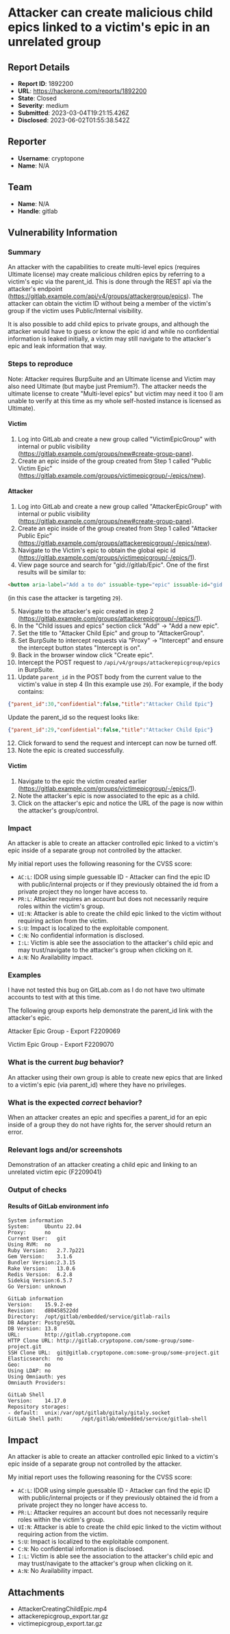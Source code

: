 # Attacker can create malicious child epics linked to a victim's epic in an unrelated group

## Report Details
- **Report ID**: 1892200
- **URL**: https://hackerone.com/reports/1892200
- **State**: Closed
- **Severity**: medium
- **Submitted**: 2023-03-04T19:21:15.426Z
- **Disclosed**: 2023-06-02T01:55:38.542Z

## Reporter
- **Username**: cryptopone
- **Name**: N/A

## Team
- **Name**: N/A
- **Handle**: gitlab

## Vulnerability Information
### Summary

An attacker with the capabilities to create multi-level epics (requires Ultimate license) may create malicious children epics by referring to a victim's epic via the parent_id. This is done through the REST api via the attacker's endpoint (https://gitlab.example.com/api/v4/groups/attackergroup/epics). The attacker can obtain the victim ID without being a member of the victim's group if the victim uses Public/Internal visibility.

It is also possible to add child epics to private groups, and although the attacker would have to guess or know the epic id and while no confidential information is leaked initially, a victim may still navigate to the attacker's epic and leak information that way.

### Steps to reproduce

Note: Attacker requires BurpSuite and an Ultimate license and Victim may also need Ultimate (but maybe just Premium?). The attacker needs the ultimate license to create "Multi-level epics" but victim may need it too (I am unable to verify at this time as my whole self-hosted instance is licensed as Ultimate).

#### Victim
1. Log into GitLab and create a new group called "VictimEpicGroup" with internal or public visibility (https://gitlab.example.com/groups/new#create-group-pane).
1. Create an epic inside of the group created from Step 1 called "Public Victim Epic" (https://gitlab.example.com/groups/victimepicgroup/-/epics/new).

#### Attacker
1. Log into GitLab and create a new group called "AttackerEpicGroup" with internal or public visibility (https://gitlab.example.com/groups/new#create-group-pane).
1. Create an epic inside of the group created from Step 1 called "Attacker Public Epic" (https://gitlab.example.com/groups/attackerepicgroup/-/epics/new).
1. Navigate to the Victim's epic to obtain the global epic id (https://gitlab.example.com/groups/victimepicgroup/-/epics/1).
1. View page source and search for "gid://gitlab/Epic". One of the first results will be similar to:
```html
<button aria-label="Add a to do" issuable-type="epic" issuable-id="gid://gitlab/Epic/29" type="button" class="btn hide-collapsed btn-default btn-sm gl-button" size="small"><!----> <!---->  <span class="gl-button-text">  Add a to do </span></button>
``` 
(in this case the attacker is targeting `29`).

5. Navigate to the attacker's epic created in step 2 (https://gitlab.example.com/groups/attackerepicgroup/-/epics/1).
6. In the "Child issues and epics" section click "Add" -> "Add a new epic".
7. Set the title to "Attacker Child Epic" and group to "AttackerGroup".
8. Set BurpSuite to intercept requests via "Proxy" -> "Intercept" and ensure the intercept button states "Intercept is on".
9. Back in the browser window click "Create epic".
10. Intercept the POST request to `/api/v4/groups/attackerepicgroup/epics` in BurpSuite.
11. Update `parent_id` in the POST body from the current value to the victim's value in step 4 (In this example use `29`).
For example, if the body contains:
```json
{"parent_id":30,"confidential":false,"title":"Attacker Child Epic"}
```

Update the parent_id so the request looks like:
```json
{"parent_id":29,"confidential":false,"title":"Attacker Child Epic"}
```
12. Click forward to send the request and intercept can now be turned off.
13. Note the epic is created successfully.

#### Victim
1. Navigate to the epic the victim created earlier (https://gitlab.example.com/groups/victimepicgroup/-/epics/1).
1. Note the attacker's epic is now associated to the epic as a child.
1. Click on the attacker's epic and notice the URL of the page is now within the attacker's group/control.

### Impact

An attacker is able to create an attacker controlled epic linked to a victim's epic inside of a separate group not controlled by the attacker.

My initial report uses the following reasoning for the CVSS score:
* `AC:L`: IDOR using simple guessable ID - Attacker can find the epic ID with public/internal projects or if they previously obtained the id from a private project they no longer have access to.
* `PR:L`: Attacker requires an account but does not necessarily require roles within the victim's group.
* `UI:N`: Attacker is able to create the child epic linked to the victim without requiring action from the victim.
* `S:U`: Impact is localized to the exploitable component.
* `C:N`: No confidential information is disclosed.
* `I:L`: Victim is able see the association to the attacker's child epic and may trust/navigate to the attacker's group when clicking on it.
* `A:N`: No Availability impact.

### Examples

I have not tested this bug on GitLab.com as I do not have two ultimate accounts to test with at this time.

The following group exports help demonstrate the parent_id link with the attacker's epic.

Attacker Epic Group - Export
F2209069

Victim Epic Group - Export
F2209070

### What is the current *bug* behavior?

An attacker using their own group is able to create new epics that are linked to a victim's epic (via parent_id) where they have no privileges.

### What is the expected *correct* behavior?

When an attacker creates an epic and specifies a parent_id for an epic inside of a group they do not have rights for, the server should return an error.

### Relevant logs and/or screenshots

Demonstration of an attacker creating a child epic and linking to an unrelated victim epic
{F2209041}

### Output of checks

#### Results of GitLab environment info

```
System information
System:		Ubuntu 22.04
Proxy:		no
Current User:	git
Using RVM:	no
Ruby Version:	2.7.7p221
Gem Version:	3.1.6
Bundler Version:2.3.15
Rake Version:	13.0.6
Redis Version:	6.2.8
Sidekiq Version:6.5.7
Go Version:	unknown

GitLab information
Version:	15.9.2-ee
Revision:	d80458522dd
Directory:	/opt/gitlab/embedded/service/gitlab-rails
DB Adapter:	PostgreSQL
DB Version:	13.8
URL:		http://gitlab.cryptopone.com
HTTP Clone URL:	http://gitlab.cryptopone.com/some-group/some-project.git
SSH Clone URL:	git@gitlab.cryptopone.com:some-group/some-project.git
Elasticsearch:	no
Geo:		no
Using LDAP:	no
Using Omniauth:	yes
Omniauth Providers: 

GitLab Shell
Version:	14.17.0
Repository storages:
- default: 	unix:/var/opt/gitlab/gitaly/gitaly.socket
GitLab Shell path:		/opt/gitlab/embedded/service/gitlab-shell
```

## Impact

An attacker is able to create an attacker controlled epic linked to a victim's epic inside of a separate group not controlled by the attacker.

My initial report uses the following reasoning for the CVSS score:
* `AC:L`: IDOR using simple guessable ID - Attacker can find the epic ID with public/internal projects or if they previously obtained the id from a private project they no longer have access to.
* `PR:L`: Attacker requires an account but does not necessarily require roles within the victim's group.
* `UI:N`: Attacker is able to create the child epic linked to the victim without requiring action from the victim.
* `S:U`: Impact is localized to the exploitable component.
* `C:N`: No confidential information is disclosed.
* `I:L`: Victim is able see the association to the attacker's child epic and may trust/navigate to the attacker's group when clicking on it.
* `A:N`: No Availability impact.

## Attachments
- AttackerCreatingChildEpic.mp4
- attackerepicgroup_export.tar.gz
- victimepicgroup_export.tar.gz

